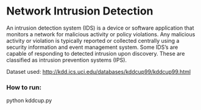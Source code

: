 # Network Intrusion Detection

An intrusion detection system (IDS) is a device or software application that monitors a network for malicious activity or policy violations. Any malicious activity or violation is typically reported or collected centrally using a security information and event management system. Some IDS’s are capable of responding to detected intrusion upon discovery. These are classified as intrusion prevention systems (IPS).

Dataset used: http://kdd.ics.uci.edu/databases/kddcup99/kddcup99.html

### How to run:

python kddcup.py
